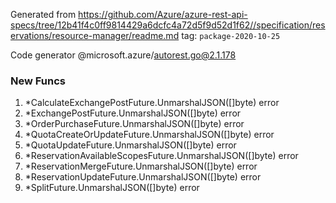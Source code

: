 Generated from https://github.com/Azure/azure-rest-api-specs/tree/12b41f4c0ff9814429a6dcfc4a72d5f9d52d1f62//specification/reservations/resource-manager/readme.md tag: `package-2020-10-25`

Code generator @microsoft.azure/autorest.go@2.1.178


### New Funcs

1. *CalculateExchangePostFuture.UnmarshalJSON([]byte) error
1. *ExchangePostFuture.UnmarshalJSON([]byte) error
1. *OrderPurchaseFuture.UnmarshalJSON([]byte) error
1. *QuotaCreateOrUpdateFuture.UnmarshalJSON([]byte) error
1. *QuotaUpdateFuture.UnmarshalJSON([]byte) error
1. *ReservationAvailableScopesFuture.UnmarshalJSON([]byte) error
1. *ReservationMergeFuture.UnmarshalJSON([]byte) error
1. *ReservationUpdateFuture.UnmarshalJSON([]byte) error
1. *SplitFuture.UnmarshalJSON([]byte) error
